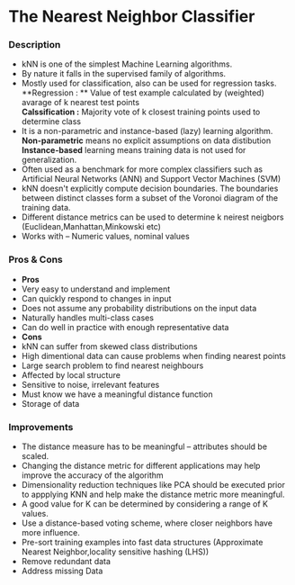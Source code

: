 # The Nearest Neighbor Classifier
### Description
* kNN is one of the simplest Machine Learning algorithms. 
* By nature it falls in the supervised family of algorithms. 
* Mostly used for classification, also can be used for regression tasks.  
  **Regression : ** Value of test example calculated by (weighted) avarage of k nearest test points  
  **Calssification :** Majority vote of k closest training points used to determine class
* It is a non-parametric and instance-based (lazy) learning algorithm.  
  **Non-parametric** means no explicit assumptions on data distibution   
  **Instance-based** learning means training data is not used for generalization. 
* Often used as a benchmark for more complex classifiers such as Artificial Neural Networks (ANN) and Support Vector Machines (SVM)
* kNN doesn't explicitly compute decision boundaries. The boundaries between distinct classes form a subset of the Voronoi diagram of the training data.   
* Different distance metrics can be used to determine k neirest neigbors (Euclidean,Manhattan,Minkowski etc)
* Works with – Numeric values, nominal values


### Pros & Cons
* **Pros**
 * Very easy to understand and implement
 * Can quickly respond to changes in input
 * Does not assume any probability distributions on the input data
 * Naturally handles multi-class cases
 * Can do well in practice with enough representative data
* **Cons**
 * kNN can suffer from skewed class distributions
 * High dimentional data can cause problems when finding nearest points 
 * Large search problem to find nearest neighbours  
 * Affected by local structure
 * Sensitive to noise, irrelevant features 
 * Must know we have a meaningful distance function
 * Storage of data

### Improvements
* The distance measure has to be meaningful – attributes should be scaled.
* Changing the distance metric for different applications may help improve the accuracy of the algorithm
* Dimensionality reduction techniques like PCA should be executed prior to appplying KNN and help make the distance metric more meaningful.
* A good value for K can be determined by considering a range of K values.
* Use a distance-based voting scheme, where closer neighbors have more influence.
* Pre-sort training examples into fast data structures (Approximate Nearest Neighbor,locality sensitive hashing (LHS))
* Remove redundant data
* Address missing Data